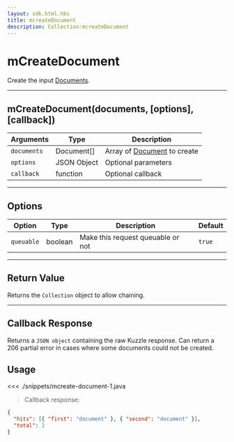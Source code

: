 ```yaml
---
layout: sdk.html.hbs
title: mcreateDocument
description: Collection:mcreateDocument
---
```


# mCreateDocument

Create the input [Documents](/sdk/android/3/controllers/document/).

---

## mCreateDocument(documents, [options], [callback])

| Arguments   | Type        | Description                                                         |
| ----------- | ----------- | ------------------------------------------------------------------- |
| `documents` | Document[]  | Array of [Document](/sdk/android/3/controllers/document/) to create |
| `options`   | JSON Object | Optional parameters                                                 |
| `callback`  | function    | Optional callback                                                   |

---

## Options

| Option     | Type    | Description                       | Default |
| ---------- | ------- | --------------------------------- | ------- |
| `queuable` | boolean | Make this request queuable or not | `true`  |

---

## Return Value

Returns the `Collection` object to allow chaining.

---

## Callback Response

Returns a `JSON object` containing the raw Kuzzle response.
Can return a 206 partial error in cases where some documents could not be created.

## Usage

<<< ./snippets/mcreate-document-1.java

> Callback response:

```json
{
  "hits": [{ "first": "document" }, { "second": "document" }],
  "total": 2
}
```
